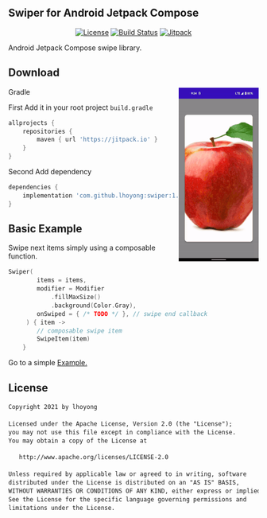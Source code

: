 ## Swiper for Android Jetpack Compose

<p align="center">
  <a href="https://opensource.org/licenses/Apache-2.0"><img alt="License" src="https://img.shields.io/badge/License-Apache%202.0-blue.svg"/></a>
  <a href="https://github.com/lhoyong/swiper/actions"><img alt="Build Status" src="https://github.com/lhoyong/swiper/actions/workflows/check.yml/badge.svg"/></a>
  <a href="https://jitpack.io/#lhoyong/swiper"><img alt="Jitpack" src="https://jitpack.io/v/lhoyong/swiper.svg"/></a>
</p>

Android Jetpack Compose swipe library.

## Download

<img src="https://github.com/lhoyong/swiper/blob/main/art/swiper-sample1.gif" align="right" width="32%"/>

Gradle

First Add it in your root project `build.gradle`
~~~gradle
allprojects {
    repositories {
        maven { url 'https://jitpack.io' }
    }
}
~~~

Second Add dependency
~~~gradle
dependencies {
    implementation 'com.github.lhoyong:swiper:1.0.0'
}
~~~

## Basic Example
Swipe next items simply using a composable function. 
~~~kt
Swiper(
        items = items,
        modifier = Modifier
            .fillMaxSize()
            .background(Color.Gray),
        onSwiped = { /* TODO */ }, // swipe end callback
     ) { item ->
        // composable swipe item
        SwipeItem(item)
    }  
~~~
Go to a simple [Example.](https://github.com/lhoyong/swiper/blob/main/sample/src/main/java/com/github/lhoyong/swiper/sample/MainActivity.kt)

## License
```xml
Copyright 2021 by lhoyong

Licensed under the Apache License, Version 2.0 (the "License");
you may not use this file except in compliance with the License.
You may obtain a copy of the License at

   http://www.apache.org/licenses/LICENSE-2.0

Unless required by applicable law or agreed to in writing, software
distributed under the License is distributed on an "AS IS" BASIS,
WITHOUT WARRANTIES OR CONDITIONS OF ANY KIND, either express or implied.
See the License for the specific language governing permissions and
limitations under the License.
```
